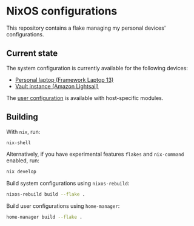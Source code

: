 # NixOS configurations

This repository contains a flake managing my personal devices' configurations.

## Current state

The system configuration is currently available for the following devices:

- [Personal laptop (Framework Laptop 13)](./hosts/framework/default.nix)
- [Vault instance (Amazon Lightsail)](./hosts/vault/default.nix)

The [user configuration](./home/lyuk98/) is available with host-specific modules.

## Building

With `nix`, run:

```sh
nix-shell
```

Alternatively, if you have experimental features `flakes` and `nix-command` enabled, run:

```sh
nix develop
```

Build system configurations using `nixos-rebuild`:

```sh
nixos-rebuild build --flake .
```

Build user configurations using `home-manager`:

```sh
home-manager build --flake .
```
